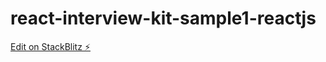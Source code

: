 # react-interview-kit-sample1-reactjs

[Edit on StackBlitz ⚡️](https://stackblitz.com/edit/stackblitz-starters-ef4k3o)